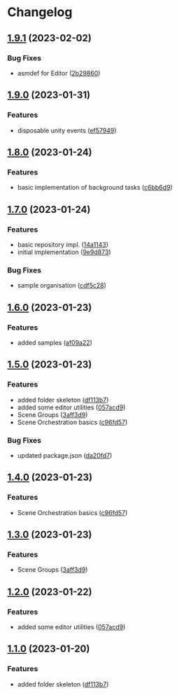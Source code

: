 # Changelog

## [1.9.1](https://github.com/martin-obert/unity-plugins-common/compare/v1.9.0...v1.9.1) (2023-02-02)


### Bug Fixes

* asmdef for Editor ([2b29860](https://github.com/martin-obert/unity-plugins-common/commit/2b29860ee4320fd00d3a8412917486a785873387))

## [1.9.0](https://github.com/martin-obert/unity-plugins-common/compare/v1.8.0...v1.9.0) (2023-01-31)


### Features

* disposable unity events ([ef57949](https://github.com/martin-obert/unity-plugins-common/commit/ef5794943a2591d0e871e5f9472e08f25802b3da))

## [1.8.0](https://github.com/martin-obert/unity-plugins-common/compare/v1.7.0...v1.8.0) (2023-01-24)


### Features

* basic implementation of background tasks ([c6bb6d9](https://github.com/martin-obert/unity-plugins-common/commit/c6bb6d9d8f6a0b6547d7f1aaf4f95421ad53770b))

## [1.7.0](https://github.com/martin-obert/unity-plugins-common/compare/v1.6.0...v1.7.0) (2023-01-24)


### Features

* basic repository impl. ([14a1143](https://github.com/martin-obert/unity-plugins-common/commit/14a1143ae956db8d3bece924da4970b5c04a5076))
* initial implementation ([9e9d873](https://github.com/martin-obert/unity-plugins-common/commit/9e9d873b1e6b7abc5ddc44932af5740b06512146))


### Bug Fixes

* sample organisation ([cdf5c28](https://github.com/martin-obert/unity-plugins-common/commit/cdf5c2857f0391be985fd2b4e79d0265c1f64188))

## [1.6.0](https://github.com/martin-obert/unity-plugins-common/compare/v1.5.0...v1.6.0) (2023-01-23)


### Features

* added samples ([af09a22](https://github.com/martin-obert/unity-plugins-common/commit/af09a22c35b4ad4370004e5ab267c76ae208d4ca))

## [1.5.0](https://github.com/martin-obert/unity-plugins-common/compare/v1.4.0...v1.5.0) (2023-01-23)


### Features

* added folder skeleton ([df113b7](https://github.com/martin-obert/unity-plugins-common/commit/df113b72435430a6188967a5e02028a8f53247c8))
* added some editor utilities ([057acd9](https://github.com/martin-obert/unity-plugins-common/commit/057acd916dc7e922914f1788ac4ec7166135dc56))
* Scene Groups ([3aff3d9](https://github.com/martin-obert/unity-plugins-common/commit/3aff3d9c64e7fb61139c857512c58da1d114a215))
* Scene Orchestration basics ([c96fd57](https://github.com/martin-obert/unity-plugins-common/commit/c96fd57c517625cf7c28621008192a998ea35367))


### Bug Fixes

* updated package.json ([da20fd7](https://github.com/martin-obert/unity-plugins-common/commit/da20fd726e64c4fb683926fbddef90ca0ad73142))

## [1.4.0](https://github.com/martin-obert/unity-plugins-common/compare/v1.3.0...v1.4.0) (2023-01-23)


### Features

* Scene Orchestration basics ([c96fd57](https://github.com/martin-obert/unity-plugins-common/commit/c96fd57c517625cf7c28621008192a998ea35367))

## [1.3.0](https://github.com/martin-obert/unity-plugins-common/compare/v1.2.0...v1.3.0) (2023-01-23)


### Features

* Scene Groups ([3aff3d9](https://github.com/martin-obert/unity-plugins-common/commit/3aff3d9c64e7fb61139c857512c58da1d114a215))

## [1.2.0](https://github.com/martin-obert/unity-plugins-common/compare/v1.1.0...v1.2.0) (2023-01-22)


### Features

* added some editor utilities ([057acd9](https://github.com/martin-obert/unity-plugins-common/commit/057acd916dc7e922914f1788ac4ec7166135dc56))

## [1.1.0](https://github.com/martin-obert/unity-plugins-common/compare/v1.0.0...v1.1.0) (2023-01-20)


### Features

* added folder skeleton ([df113b7](https://github.com/martin-obert/unity-plugins-common/commit/df113b72435430a6188967a5e02028a8f53247c8))
